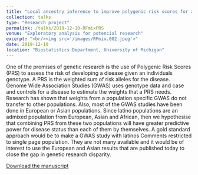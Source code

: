 ```yaml
---
title: "Local ancestry inference to improve polygenic risk scores for admixed populations"
collection: talks
type: "Research project"
permalink: /talks/2019-12-10-RFmixPRS
venue: "Exploratory analysis for potencial research"
excerpt: "<br/><img src='/images/RFmix.002.jpeg'>"
date: 2019-12-10
location: "Biostatistics Department, University of Michigan"
---
```

One of the promises of genetic research is the use of Polygenic Risk Scores (PRS) to assess the risk of developing a disease given an individuals genotype. 
A PRS is the weighted sum of risk alleles for the disease. 
Genome Wide Association Studies (GWAS) uses genotype data and case and controls for a disease to estimate the weights that a PRS needs. 
Research has shown that weights from a population specific GWAS do not transfer to other populations. 
Also, most of the GWAS studies have been done in European or Asian populations. 
Since latino populations are an admixed population from European, Asian and African, then we hypothesise that combining PRS from these two populations will have greater predictive power for disease status than each of them by themselves. A gold standard approach would be to make a GWAS study with latinos 
Comments restricted to single page
population. They are not many available and it would be of interest to use the European and Asian results that are published today to close the gap in genetic research disparity.

[Download the manuscript](https://umich.box.com/s/ml300xz7lurxl3s98o9wsnmlet5diw48)
